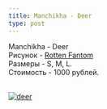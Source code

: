 ```yaml
---
title: Manchikha - Deer
type: post
---
```

<p>
Manchikha - Deer <br>
Рисунок - <a href="http://rottenfantom.com/">Rotten Fantom</a><br>
Размеры - S, M, L.<br>
Стоимость - 1000 рублей.<br>
<br>
</p>
<a href="http://vfl.ru/fotos/f793226823689461.html"><img src="//images.vfl.ru/ii/1538934060/f7932268/23689461_m.jpg" alt="deer" title="deer" border="0"></a>
